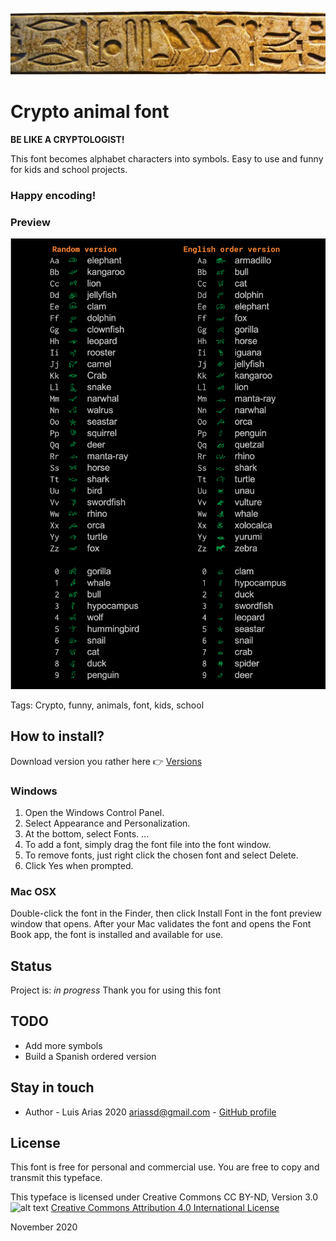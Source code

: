 ![](assets/ancient-egypt-banner.png)

# Crypto animal font

**BE LIKE A CRYPTOLOGIST!**

This font becomes alphabet characters into symbols.
Easy to use and funny for kids and school projects.

### Happy encoding!

### Preview

![screen-shot](assets/crypto-animal-font-preview.png)

Tags: Crypto, funny, animals, font, kids, school

## How to install?

Download version you rather here 👉 [Versions](./dist)

### Windows

1. Open the Windows Control Panel.
2. Select Appearance and Personalization.
3. At the bottom, select Fonts. ...
4. To add a font, simply drag the font file into the font window.
5. To remove fonts, just right click the chosen font and select Delete.
6. Click Yes when prompted.

### Mac OSX

Double-click the font in the Finder, then click Install Font in the font preview window that opens. After your Mac validates the font and opens the Font Book app, the font is installed and available for use.

## Status

Project is: _in progress_
Thank you for using this font

## TODO

- Add more symbols
- Build a Spanish ordered version

## Stay in touch

- Author - Luis Arias 2020 <ariassd@gmail.com> - [GitHub profile](https://github.com/ariassd)

## License

This font is free for personal and commercial use. You are free to copy and transmit this typeface.

This typeface is licensed under Creative Commons CC BY-ND, Version 3.0
![alt text](https://i.creativecommons.org/l/by/4.0/88x31.png)
[Creative Commons Attribution 4.0 International License](http://creativecommons.org/licenses/by/4.0/)

November 2020
